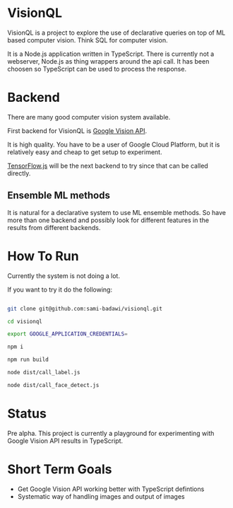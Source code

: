 # VisionQL #

VisionQL is a project to explore the use of declarative queries on top of ML based computer vision. Think SQL for computer vision. 

It is a Node.js application written in TypeScript. 
There is currently not a webserver, Node.js as thing wrappers around the api call. It has been choosen so TypeScript can be used to process the response.


# Backend #

There are many good computer vision system available.

First backend for VisionQL is [Google Vision API](https://cloud.google.com/vision/).

It is high quality. You have to be a user of Google Cloud Platform, but it is relatively easy and cheap to get setup to experiment.

[TensorFlow.js](https://js.tensorflow.org/) will be the next backend to try since that can be called directly.

## Ensemble ML methods ##

It is natural for a declarative system to use ML ensemble methods. So have more than one backend and possibly look for different features in the results from different backends.


# How To Run #

Currently the system is not doing a lot.

If you want to try it do the following:

``` bash

git clone git@github.com:sami-badawi/visionql.git

cd visionql

export GOOGLE_APPLICATION_CREDENTIALS=

npm i

npm run build

node dist/call_label.js 

node dist/call_face_detect.js

```

# Status #

Pre alpha.
This project is currently a playground for experimenting with Google Vision API results in TypeScript.

# Short Term Goals #

* Get Google Vision API working better with TypeScript defintions
* Systematic way of handling images and output of images
